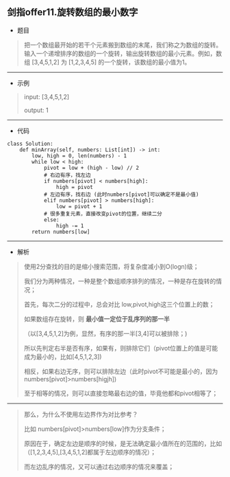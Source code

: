 剑指offer11.旋转数组的最小数字
----------
 - 题目
>把一个数组最开始的若干个元素搬到数组的末尾，我们称之为数组的旋转。输入一个递增排序的数组的一个旋转，输出旋转数组的最小元素。例如，数组 [3,4,5,1,2] 为 [1,2,3,4,5] 的一个旋转，该数组的最小值为1。 
>
----------
 - 示例
> input: [3,4,5,1,2]
>
> output: 1
 ----------
 - 代码
 > 
> 
>
    class Solution:
        def minArray(self, numbers: List[int]) -> int:
            low, high = 0, len(numbers) - 1
            while low < high:
                pivot = low + (high - low) // 2
                # 右边有序，找左边
                if numbers[pivot] < numbers[high]:
                    high = pivot
                # 左边有序，找右边 (此时numbers[pivot]可以确定不是最小值)
                elif numbers[pivot] > numbers[high]:
                    low = pivot + 1
                # 很多重复元素，直接改变pivot的位置，继续二分
                else:
                    high -= 1
            return numbers[low]
 ----------
 - 解析
> 使用2分查找的目的是缩小搜索范围，将复杂度减小到O(logn)级；
>
> 我们分为两种情况，一种是整个数组顺序排列的情况，一种是存在旋转的情况；
>
> 首先，每次二分的过程中，总会对比 low,pivot,high这三个位置上的数；
>
> 如果数组存在旋转，则 **最小值一定位于乱序列的那一半** 
>
> （以[3,4,5,1,2]为例，显然，有序的那一半[3,4]可以被排除；)
>
> 所以先判定右半是否有序，如果有，则排除它们（pivot位置上的值是可能成为最小的，比如[4,5,1,2,3])
>
> 相反，如果右边无序，则可以排除左边（此时pivot不可能是最小的，因为numbers[pivot]>numbers[higjh])
>
> 至于相等的情况，则可以直接忽略最右边的值，毕竟他都和pivot相等了；
>
 ----------
> 那么，为什么不使用左边界作为对比参考？
>
> 比如 numbers[pivot]>numbers[low]作为分支条件；
>
>原因在于，确定左边是顺序的时候，是无法确定最小值所在的范围的，比如（[1,2,3,4,5],[3,4,5,1,2]都属于左边顺序的情况）；
>
> 而左边乱序的情况，又可以通过右边顺序的情况来覆盖；